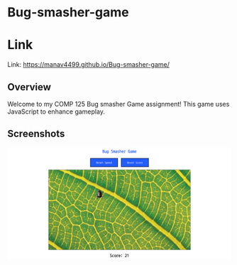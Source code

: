 # Bug-smasher-game

# Link
Link: https://manav4499.github.io/Bug-smasher-game/

## Overview 
Welcome to my COMP 125 Bug smasher Game assignment! This game uses JavaScript to enhance gameplay. 

## Screenshots

<img width="1440" alt="Login or Sign in page" src="Project Photos/Screenshot 2024-12-28 192912.png">

